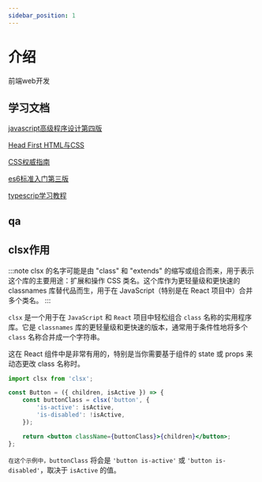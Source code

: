 ```yaml
---
sidebar_position: 1
---
```


# 介绍

前端web开发

## 学习文档

[javascript高级程序设计第四版](../../static/pdf/js_develop4.pdf)

[Head First HTML与CSS](../../static/pdf/head-first-html_css.pdf)

[CSS权威指南](../../static/pdf/css_3.pdf)

[es6标准入门第三版](../../static/pdf/es6_3.pdf)

[typescrip学习教程](../../static/pdf/typescript_study.pdf)

## qa

## clsx作用

:::note
clsx 的名字可能是由 "class" 和 "extends" 的缩写或组合而来，用于表示这个库的主要用途：扩展和操作 CSS 类名。这个库作为更轻量级和更快速的 classnames 库替代品而生，用于在 JavaScript（特别是在 React 项目中）合并多个类名。
:::

`clsx` 是一个用于在 `JavaScript` 和 `React` 项目中轻松组合 `class` 名称的实用程序库。它是 `classnames` 库的更轻量级和更快速的版本，通常用于条件性地将多个 `class` 名称合并成一个字符串。

这在 React 组件中是非常有用的，特别是当你需要基于组件的 state 或 props 来动态更改 class 名称时。

```jsx
import clsx from 'clsx';

const Button = ({ children, isActive }) => {
    const buttonClass = clsx('button', {
        'is-active': isActive,
        'is-disabled': !isActive,
    });

    return <button className={buttonClass}>{children}</button>;
};
```

`在这个示例中，buttonClass` 将会是 `'button is-active'` 或 `'button is-disabled'`，取决于 `isActive` 的值。
